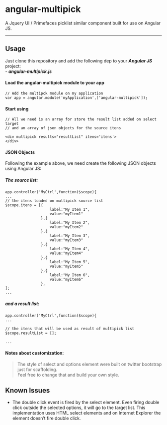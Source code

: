 <h1 id="angular-multipick">angular-multipick</h1>

<p>A Jquery UI / Primefaces picklist similar component built for use on Angular JS.</p>

<hr>



<h2 id="usage">Usage</h2>

<p>Just clone this repository and add the following dep to your <strong><em>Angular JS</em></strong> project: <br>
    - <strong><em>angular-multipick.js</em></strong></p>



<h4 id="load-the-angular-multipick-module-to-your-app">Load the angular-multipick module to your app</h4>



<pre class="prettyprint"><code class=" hljs coffeescript"><span class="hljs-regexp">//</span> Add the multipck <span class="hljs-built_in">module</span> <span class="hljs-literal">on</span> my application
<span class="hljs-reserved">var</span> app = angular.<span class="hljs-built_in">module</span>(<span class="hljs-string">'myApplication'</span>,[<span class="hljs-string">'angular-multipick'</span>]);</code></pre>



<h4 id="start-using">Start using</h4>



<pre class="prettyprint"><code class=" hljs vhdl">// <span class="hljs-keyword">All</span> we need <span class="hljs-keyword">is</span> an <span class="hljs-keyword">array</span> <span class="hljs-keyword">for</span> store the result list added <span class="hljs-keyword">on</span> <span class="hljs-keyword">select</span> target 
// <span class="hljs-keyword">and</span> an <span class="hljs-keyword">array</span> <span class="hljs-keyword">of</span> json objects <span class="hljs-keyword">for</span> the source itens

&lt;div multipick results=<span class="hljs-string">"resultList"</span> itens=<span class="hljs-attribute">'itens</span>'&gt;
&lt;/div&gt;</code></pre>



<h4 id="json-objects">JSON Objects</h4>

<p>Following the example above, we need create the following JSON objects using Angular JS:</p>



<h5 id="the-source-list">The source list:</h5>

<pre class="prettyprint"><code class=" hljs r">app.controller(<span class="hljs-string">'MyCtrl'</span>,<span class="hljs-keyword">function</span>($scope){ 
<span class="hljs-keyword">...</span>
// the itens loaded on multipick <span class="hljs-keyword">source</span> list
$scope.itens = [{
                    label:<span class="hljs-string">"My Item 1"</span>,
                    value:<span class="hljs-string">"myItem1"</span>
                },{
                    label:<span class="hljs-string">"My Item 2"</span>,
                    value:<span class="hljs-string">"myItem2"</span>
                },{
                    label:<span class="hljs-string">"My Item 3"</span>,
                    value:<span class="hljs-string">"myItem3"</span>
                },{
                    label:<span class="hljs-string">"My Item 4"</span>,
                    value:<span class="hljs-string">"myItem4"</span>
                },{
                    label:<span class="hljs-string">"My Item 5"</span>,
                    value:<span class="hljs-string">"myItem5"</span>
                },{
                    label:<span class="hljs-string">"My Item 6"</span>,
                    value:<span class="hljs-string">"myItem6"</span>
                },
];
<span class="hljs-keyword">...</span> </code></pre>

<h5 id="and-a-result-list">and a result list:</h5>

<pre class="prettyprint"><code class=" hljs r">app.controller(<span class="hljs-string">'MyCtrl'</span>,<span class="hljs-keyword">function</span>($scope){ 
<span class="hljs-keyword">...</span>

// the itens that will be used as result of multipick list
$scope.resultList = [];

<span class="hljs-keyword">...</span></code></pre>

<h4 id="notes-about-customization">Notes about customization:</h4>

<blockquote>
  <p>The style of select and options element were built on twitter bootstrap just for scaffolding.  <br>
  Feel free to change that and build your own style.</p>
</blockquote>

<h2 id="known-issues">Known Issues</h2>

<ul>
<li>The double click event is fired by the select element. Even firing double click outside the selected options, it will go to the target list. This implementation uses HTML select elements and on Internet Explorer the  element doesn’t fire double click.</li>
</ul>